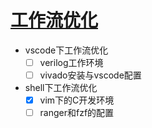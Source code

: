 # [工作流优化](https://github.com/HuJJ-NB/HuJJ-NB/issues/7)

- vscode下工作流优化
  - [ ] verilog工作环境
  - [ ] vivado安装与vscode配置
- shell下工作流优化
  - [x] vim下的C开发环境
  - [ ] ranger和fzf的配置
